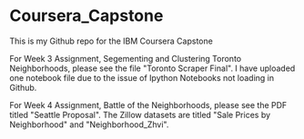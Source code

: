 # Coursera_Capstone
This is my Github repo for the IBM Coursera Capstone

For Week 3 Assignment, Segementing and Clustering Toronto Neighborhoods, please see the file "Toronto Scraper Final". I have uploaded one notebook file due to the issue of Ipython Notebooks not loading in Github.


For Week 4 Assignment, Battle of the Neighborhoods, please see the PDF titled "Seattle Proposal". The Zillow datasets are titled "Sale Prices by Neighborhood" and "Neighborhood_Zhvi". 
